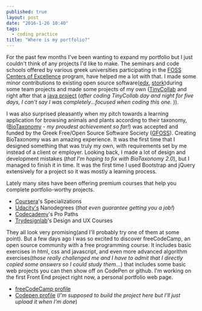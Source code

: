 ```yaml
---
published: true
layout: post
date: "2016-1-26 10:40"
tags: 
  - coding practice
title: "Where is my portfolio?"
---
```



For the past few months I've been wanting to expand my portfolio but I just couldn't think of any projects I'd like to make. The seminars and code schools offered by various greek universities participating in the [FOSS Centers of Excellence](https://ma.ellak.gr/) program, have helped me a lot with that. I made some minor contributions to existing open source software([edx](https://www.edx.org/), [stork](https://www.eid-stork.eu/))during some team projects and made some projects of my own ([TinyCollab](https://github.com/faysvas/TinyCollab) and right after that a [java project](https://github.com/faysvas/Ekdhlwseis) (*after coding TinyCollab day and night for five days, I can't say I was completely...focused when coding this one.* )).

I was also surprised pleasantly when my pitch towards a learning application for browsing animals and plants according to their taxonomy, ([BioTaxonomy](https://github.com/ellak-monades-aristeias/BioTaxonomy) - *my proudest achievement so far!*) was accepted and funded by the Greek Free/Open Source Software Society ([GFOSS](https://eellak.ellak.gr)). Creating BioTaxonomy was an amazing experience. It was the first time that I designed something that was truly my own, with requirements set by me instead of a client or employer. Looking back, I made a lot of design and development mistakes (*that I'm hoping to fix with BioTaxonomy 2.0*), but I managed to finish it in time. It was the first time I used Bootstrap and jQuery extensively for a project so it was mostly a learning process. 

Lately many sites have been offering premium courses that help you complete portfolio-worthy projects.   

- [Coursera](www.coursera.org)'s Specializations
- [Udacity's](www.udacity.com) Nanodegrees (_that even guarantee getting you a job!_)
- [Codecademy](www.codecademy.com)'s Pro Paths
- [Trydesignlab](www.trydesignlab.com)'s Design and UX Courses

They all look very promising(and I'll probably try one of them at some point). But a few days ago I was so excited to discover freeCodeCamp, an open source community with a free programming course. It includes basic exercises in html, css and javascript, and even more advanced algorithm exercises(*those really challenged me and I have to admit that I directly copied some answers so I could study them...*) that includes some basic web projects you can then show off on CodePen or github. I'm working on the first Front End project right now, a personal portfolio web page. 

- [freeCodeCamp profile](http://www.freecodecamp.com/) 
- [Codepen profile](http://codepen.io/faysvas/) (*I'm supposed to build the project here but I'll just upload it when I'm done*)